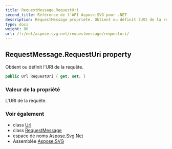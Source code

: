 ```yaml
---
title: RequestMessage.RequestUri
second_title: Référence de l'API Aspose.SVG pour .NET
description: RequestMessage propriété. Obtient ou définit lURI de la requête.
type: docs
weight: 80
url: /fr/net/aspose.svg.net/requestmessage/requesturi/
---
```

## RequestMessage.RequestUri property

Obtient ou définit l'URI de la requête.

```csharp
public Url RequestUri { get; set; }
```

### Valeur de la propriété

L'URI de la requête.

### Voir également

* class [Url](../../../aspose.svg/url/)
* class [RequestMessage](../)
* espace de noms [Aspose.Svg.Net](../../requestmessage/)
* Assemblée [Aspose.SVG](../../../)


